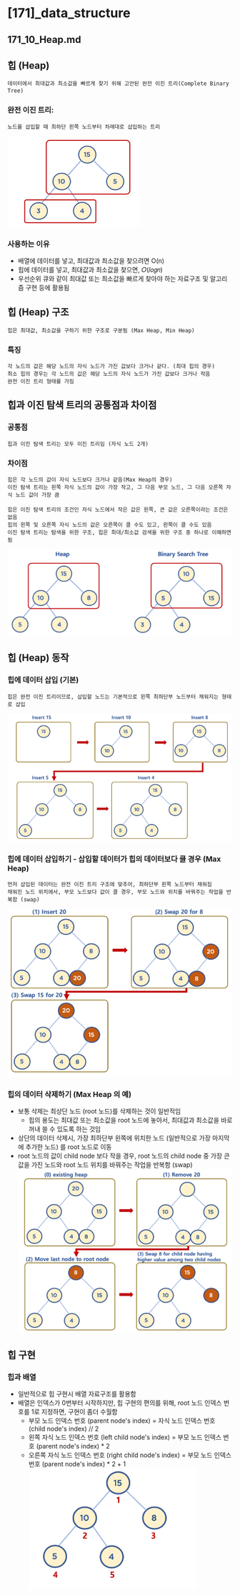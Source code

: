 # [171]_data_structure
## 171_10_Heap.md

## 힙 (Heap)
    데이터에서 최대값과 최소값을 빠르게 찾기 위해 고안된 완전 이진 트리(Complete Binary Tree)
### 완전 이진 트리: 
    노드를 삽입할 때 최하단 왼쪽 노드부터 차례대로 삽입하는 트리
![img.png](rsc/171_10_Heap_01.png)

### 사용하는 이유
* 배열에 데이터를 넣고, 최대값과 최소값을 찾으려면 O(n) 
* 힙에 데이터를 넣고, 최대값과 최소값을 찾으면,  𝑂(𝑙𝑜𝑔𝑛) 
* 우선순위 큐와 같이 최대값 또는 최소값을 빠르게 찾아야 하는 자료구조 및 알고리즘 구현 등에 활용됨

## 힙 (Heap) 구조
    힙은 최대값, 최소값을 구하기 위한 구조로 구분됨 (Max Heap, Min Heap)

### 특징
    각 노드의 값은 해당 노드의 자식 노드가 가진 값보다 크거나 같다. (최대 힙의 경우)
    최소 힙의 경우는 각 노드의 값은 해당 노드의 자식 노드가 가진 값보다 크거나 작음
    완전 이진 트리 형태를 가짐

## 힙과 이진 탐색 트리의 공통점과 차이점
### 공통점
    힙과 이진 탐색 트리는 모두 이진 트리임 (자식 노드 2개)
### 차이점
    힙은 각 노드의 값이 자식 노드보다 크거나 같음(Max Heap의 경우)
    이진 탐색 트리는 왼쪽 자식 노드의 값이 가장 작고, 그 다음 부모 노드, 그 다음 오른쪽 자식 노드 값이 가장 큼

    힙은 이진 탐색 트리의 조건인 자식 노드에서 작은 값은 왼쪽, 큰 값은 오른쪽이라는 조건은 없음
    힙의 왼쪽 및 오른쪽 자식 노드의 값은 오른쪽이 클 수도 있고, 왼쪽이 클 수도 있음
    이진 탐색 트리는 탐색을 위한 구조, 힙은 최대/최소값 검색을 위한 구조 중 하나로 이해하면 됨

![img.png](rsc/171_10_Heap_02.png)


## 힙 (Heap) 동작 
### 힙에 데이터 삽입 (기본)
    힙은 완전 이진 트리이므로, 삽입할 노드는 기본적으로 왼쪽 최하단부 노드부터 채워지는 형태로 삽입
![img.png](rsc/171_10_Heap_03.png)

### 힙에 데이터 삽입하기 - 삽입할 데이터가 힙의 데이터보다 클 경우 (Max Heap)
    먼저 삽입된 데이터는 완전 이진 트리 구조에 맞추어, 최하단부 왼쪽 노드부터 채워짐
    채워진 노드 위치에서, 부모 노드보다 값이 클 경우, 부모 노드와 위치를 바꿔주는 작업을 반복함 (swap)
![img.png](rsc/171_10_Heap_04.png)  

### 힙의 데이터 삭제하기 (Max Heap 의 예)  
- 보통 삭제는 최상단 노드 (root 노드)를 삭제하는 것이 일반적임
  - 힙의 용도는 최대값 또는 최소값을 root 노드에 놓아서, 최대값과 최소값을 바로 꺼내 쓸 수 있도록 하는 것임
- 상단의 데이터 삭제시, 가장 최하단부 왼쪽에 위치한 노드 (일반적으로 가장 마지막에 추가한 노드) 를 root 노드로 이동
- root 노드의 값이 child node 보다 작을 경우, root 노드의 child node 중 가장 큰 값을 가진 노드와 root 노드 위치를 바꿔주는 작업을 반복함 (swap)
![img.png](rsc/171_10_Heap_05.png)
  

## 힙 구현 
### 힙과 배열 
- 일반적으로 힙 구현시 배열 자료구조를 활용함
- 배열은 인덱스가 0번부터 시작하지만, 힙 구현의 편의를 위해, root 노드 인덱스 번호를 1로 지정하면, 구현이 좀더 수월함
  - 부모 노드 인덱스 번호 (parent node's index) = 자식 노드 인덱스 번호 (child node's index) // 2
  - 왼쪽 자식 노드 인덱스 번호 (left child node's index) = 부모 노드 인덱스 번호 (parent node's index) * 2
  - 오른쪽 자식 노드 인덱스 번호 (right child node's index) = 부모 노드 인덱스 번호 (parent node's index) * 2 + 1
![img.png](rsc/171_10_Heap_06.png)